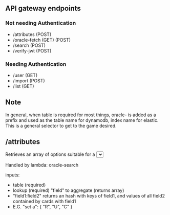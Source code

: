 ## API gateway endpoints

### Not needing Authentication

* /attributes (POST)
* /oracle-fetch (GET) (POST)
* /search (POST)
* /verify-jwt (POST)

### Needing Authentication

* /user (GET) 
* /import (POST) 
* /list (GET)

## Note

In general, when table is required for most things, oracle- is added as a prefix and used as the table name for dynamodb, index name for elastic.  This is a general selector to get to the game desired.

## /attributes

Retrieves an array of options suitable for a <select> pulldown

Handled by lambda: oracle-search

inputs:

* table (required)
* lookup (required) "field" to aggregate (returns array)
 * "field1:field2" returns an hash with keys of field1, and values of all field2 contained by cards with field1
 * E.G.   "set a": { "R", "U", "C" }

